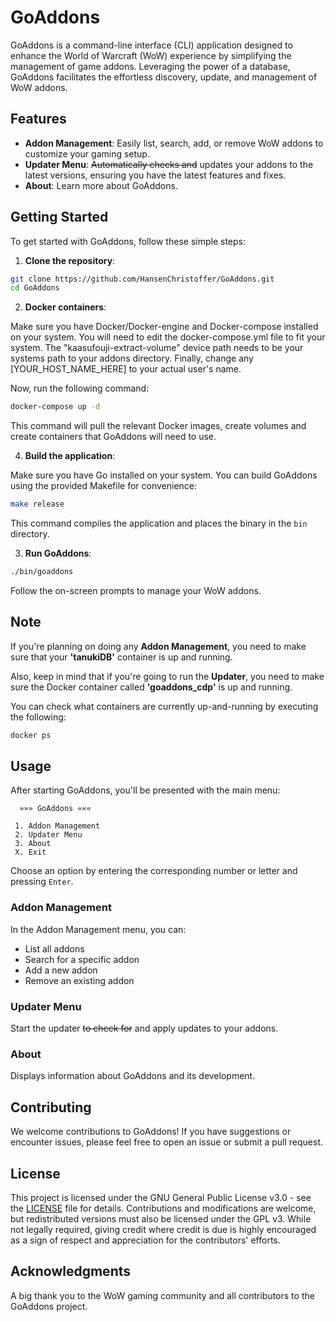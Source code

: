 # GoAddons

GoAddons is a command-line interface (CLI) application designed to enhance the World of Warcraft (WoW) experience by simplifying the management of game addons. Leveraging the power of a database, GoAddons facilitates the effortless discovery, update, and management of WoW addons.

## Features

- **Addon Management**: Easily list, search, add, or remove WoW addons to customize your gaming setup.
- **Updater Menu**: ~~Automatically checks and~~ updates your addons to the latest versions, ensuring you have the latest features and fixes.
- **About**: Learn more about GoAddons.

## Getting Started

To get started with GoAddons, follow these simple steps:

1. **Clone the repository**:

```bash
git clone https://github.com/HansenChristoffer/GoAddons.git
cd GoAddons
```

2. **Docker containers**:

Make sure you have Docker/Docker-engine and Docker-compose installed on your system. You will need to edit the docker-compose.yml file to fit your system.
The "kaasufouji-extract-volume" device path needs to be your systems path to your addons directory. Finally, change any [YOUR_HOST_NAME_HERE] to your actual user's name.

Now, run the following command:

```bash
docker-compose up -d
```

This command will pull the relevant Docker images, create volumes and create containers that GoAddons will need to use.

4. **Build the application**:

Make sure you have Go installed on your system. You can build GoAddons using the provided Makefile for convenience:

```bash
make release
```

This command compiles the application and places the binary in the `bin` directory.

3. **Run GoAddons**:

```bash
./bin/goaddons
```

Follow the on-screen prompts to manage your WoW addons.

## Note

If you're planning on doing any **Addon Management**, you need to make sure that your **'tanukiDB'** container is up and running.

Also, keep in mind that if you're going to run the **Updater**, you need to make sure the Docker container called **'goaddons_cdp'** is up and running.

You can check what containers are currently up-and-running by executing the following:

```bash
docker ps
```

## Usage

After starting GoAddons, you'll be presented with the main menu:

```
  »»» GoAddons «««

 1. Addon Management
 2. Updater Menu
 3. About
 X. Exit
```

Choose an option by entering the corresponding number or letter and pressing `Enter`.

### Addon Management

In the Addon Management menu, you can:

- List all addons
- Search for a specific addon
- Add a new addon
- Remove an existing addon

### Updater Menu

Start the updater ~~to check for~~ and apply updates to your addons.

### About

Displays information about GoAddons and its development.

## Contributing

We welcome contributions to GoAddons! If you have suggestions or encounter issues, please feel free to open an issue or submit a pull request.

## License

This project is licensed under the GNU General Public License v3.0 - see the [LICENSE](LICENSE) file for details. Contributions and modifications are welcome, but redistributed versions must also be licensed under the GPL v3. While not legally required, giving credit where credit is due is highly encouraged as a sign of respect and appreciation for the contributors' efforts.

## Acknowledgments

A big thank you to the WoW gaming community and all contributors to the GoAddons project.
